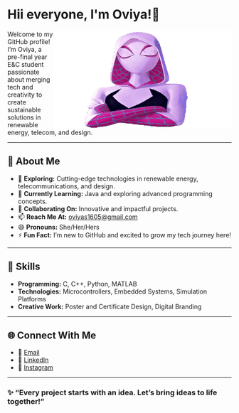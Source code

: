# Hii everyone, I'm Oviya!👋
<img align="right" alt="Oviya's greeting GIF" src="207e3cf64a2088cae44871ddaa7034-unscreen.gif" width="400" height="220" />

Welcome to my GitHub profile! 
I’m Oviya, a pre-final year E&C student passionate about merging tech and creativity to create sustainable solutions in renewable energy, telecom, and design.

---

## 👀 About Me

- 🔭 **Exploring:** Cutting-edge technologies in renewable energy, telecommunications, and design.
- 🌱 **Currently Learning:** Java and exploring advanced programming concepts.
- 🤝 **Collaborating On:** Innovative and impactful projects.
- 📫 **Reach Me At:** [oviyas1605@gmail.com](mailto:oviyas1605@gmail.com)
- 😄 **Pronouns:** She/Her/Hers
- ⚡ **Fun Fact:** I’m new to GitHub and excited to grow my tech journey here!

---

## 🔧 Skills

- **Programming:** C, C++, Python, MATLAB
- **Technologies:** Microcontrollers, Embedded Systems, Simulation Platforms
- **Creative Work:** Poster and Certificate Design, Digital Branding

---

## 🌐 Connect With Me

- 📧 [Email](mailto:oviyas1605@gmail.com)
- 💼 [LinkedIn](https://www.linkedin.com/in/oviya-s-21647325b/)
- 📸 [Instagram](https://www.instagram.com/viya_0507/)

---

### ✨ “Every project starts with an idea. Let’s bring ideas to life together!”
